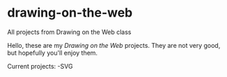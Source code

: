 drawing-on-the-web
==================

All projects from Drawing on the Web class

Hello, these are my *Drawing on the Web* projects. They are not very good, but hopefully you'll enjoy them.

Current projects:
-SVG